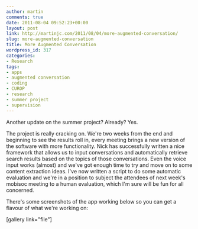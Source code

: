 ```yaml
---
author: martin
comments: true
date: 2011-08-04 09:52:23+00:00
layout: post
link: http://martinjc.com/2011/08/04/more-augmented-conversation/
slug: more-augmented-conversation
title: More Augmented Conversation
wordpress_id: 317
categories:
- Research
tags:
- apps
- augmented conversation
- coding
- CUROP
- research
- summer project
- supervision
---
```


Another update on the summer project? Already? Yes.

The project is really cracking on. We're two weeks from the end and beginning to see the results roll in, every meeting brings a new version of the software with more functionality. Nick has successfully written a nice framework that allows us to input conversations and automatically retrieve search results based on the topics of those conversations. Even the voice input works (almost) and we've got enough time to try and move on to some content extraction ideas. I've now written a script to do some automatic evaluation and we're in a position to subject the attendees of next week's mobisoc meeting to a human evaluation, which I'm sure will be fun for all concerned.

There's some screenshots of the app working below so you can get a flavour of what we're working on:

[gallery link="file"] 
